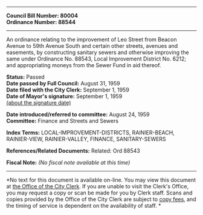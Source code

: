 * * * * *  
  
**Council Bill Number: [](#h0)[](#h2)80004**   
**Ordinance Number: 88544**  
  
* * * * *  
  
An ordinance relating to the improvement of Leo Street from Beacon Avenue to 59th Avenue South and certain other streets, avenues and easements, by constructing sanitary sewers and otherwise improving the same under Ordinance No. 88543, Local Improvement District No. 6212; and appropriating moneys from the Sewer Fund in aid thereof.  
  
**Status:** Passed   
**Date passed by Full Council:** August 31, 1959   
**Date filed with the City Clerk:** September 1, 1959   
**Date of Mayor's signature:** September 1, 1959   
[(about the signature date)](/~public/approvaldate.htm)   
  
  
**Date introduced/referred to committee:** August 24, 1959   
**Committee:** Finance and Streets and Sewers   
  
**Index Terms:** LOCAL-IMPROVEMENT-DISTRICTS, RAINIER-BEACH, RAINIER-VIEW, RAINIER-VALLEY, FINANCE, SANITARY-SEWERS  
  
**References/Related Documents:** Related: Ord 88543  
  
**Fiscal Note:** *(No fiscal note available at this time)*  
  
* * * * *  
  
*No text for this document is available on-line. You may view this document at [the Office of the City Clerk](http://www.seattle.gov/leg/clerk/contactUs.htm). If you are unable to visit the Clerk's Office, you may request a copy or scan be made for you by Clerk staff. Scans and copies provided by the Office of the City Clerk are subject to [copy fees](http://clerk.seattle.gov/~public/clerkfees.htm), and the timing of service is dependent on the availability of staff. *  
  
  
